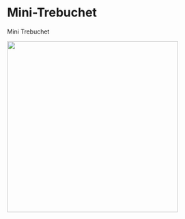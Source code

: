 # Mini-Trebuchet
Mini Trebuchet

<img src="https://github.com/DDQXZcp/Radar-Entrance-Counter-with-LoRA-Uplink-Downlink/blob/main/photo/radar_wl55.png" height="400">
